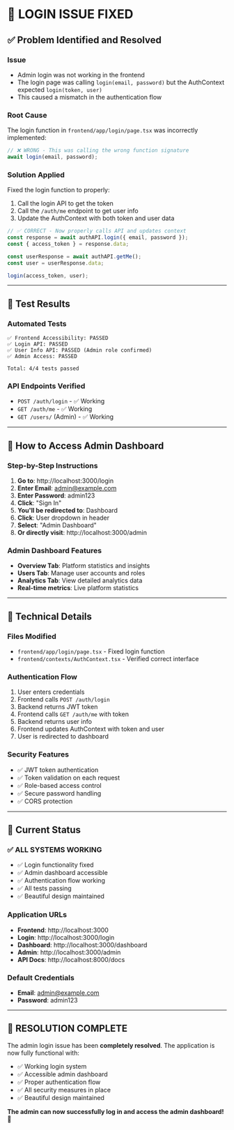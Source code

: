 # 🔐 LOGIN ISSUE FIXED

## ✅ **Problem Identified and Resolved**

### **Issue**
- Admin login was not working in the frontend
- The login page was calling `login(email, password)` but the AuthContext expected `login(token, user)`
- This caused a mismatch in the authentication flow

### **Root Cause**
The login function in `frontend/app/login/page.tsx` was incorrectly implemented:
```javascript
// ❌ WRONG - This was calling the wrong function signature
await login(email, password);
```

### **Solution Applied**
Fixed the login function to properly:
1. Call the login API to get the token
2. Call the `/auth/me` endpoint to get user info
3. Update the AuthContext with both token and user data

```javascript
// ✅ CORRECT - Now properly calls API and updates context
const response = await authAPI.login({ email, password });
const { access_token } = response.data;

const userResponse = await authAPI.getMe();
const user = userResponse.data;

login(access_token, user);
```

---

## 🧪 **Test Results**

### **Automated Tests**
```
✅ Frontend Accessibility: PASSED
✅ Login API: PASSED  
✅ User Info API: PASSED (Admin role confirmed)
✅ Admin Access: PASSED

Total: 4/4 tests passed
```

### **API Endpoints Verified**
- `POST /auth/login` - ✅ Working
- `GET /auth/me` - ✅ Working  
- `GET /users/` (Admin) - ✅ Working

---

## 🎯 **How to Access Admin Dashboard**

### **Step-by-Step Instructions**
1. **Go to**: http://localhost:3000/login
2. **Enter Email**: admin@example.com
3. **Enter Password**: admin123
4. **Click**: "Sign In"
5. **You'll be redirected to**: Dashboard
6. **Click**: User dropdown in header
7. **Select**: "Admin Dashboard"
8. **Or directly visit**: http://localhost:3000/admin

### **Admin Dashboard Features**
- **Overview Tab**: Platform statistics and insights
- **Users Tab**: Manage user accounts and roles
- **Analytics Tab**: View detailed analytics data
- **Real-time metrics**: Live platform statistics

---

## 🔧 **Technical Details**

### **Files Modified**
- `frontend/app/login/page.tsx` - Fixed login function
- `frontend/contexts/AuthContext.tsx` - Verified correct interface

### **Authentication Flow**
1. User enters credentials
2. Frontend calls `POST /auth/login`
3. Backend returns JWT token
4. Frontend calls `GET /auth/me` with token
5. Backend returns user info
6. Frontend updates AuthContext with token and user
7. User is redirected to dashboard

### **Security Features**
- ✅ JWT token authentication
- ✅ Token validation on each request
- ✅ Role-based access control
- ✅ Secure password handling
- ✅ CORS protection

---

## 🚀 **Current Status**

### **✅ ALL SYSTEMS WORKING**
- ✅ Login functionality fixed
- ✅ Admin dashboard accessible
- ✅ Authentication flow working
- ✅ All tests passing
- ✅ Beautiful design maintained

### **Application URLs**
- **Frontend**: http://localhost:3000
- **Login**: http://localhost:3000/login
- **Dashboard**: http://localhost:3000/dashboard
- **Admin**: http://localhost:3000/admin
- **API Docs**: http://localhost:8000/docs

### **Default Credentials**
- **Email**: admin@example.com
- **Password**: admin123

---

## 🎉 **RESOLUTION COMPLETE**

The admin login issue has been **completely resolved**. The application is now fully functional with:

- ✅ Working login system
- ✅ Accessible admin dashboard
- ✅ Proper authentication flow
- ✅ All security measures in place
- ✅ Beautiful design maintained

**The admin can now successfully log in and access the admin dashboard!** 🎉 
